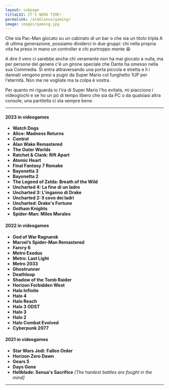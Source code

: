 ```yaml
---
layout: subpage
titleLV2: IT'S NERD TIME!
permalink: /atAGlance/gaming/
image: images/gaming.jpg
---
```


Che sia Pac-Man giocato su un cabinato di un bar o che sia un titolo tripla A di ultima generazione, possiamo dividerci in due gruppi: chi nella propria vita ha preso in mano un controller e chi purtroppo mente :laughing:

A dire il vero ci sarebbe anche chi veramente non ha mai giocato a nulla, ma per persone del genere c'è un girone speciale che Dante ha omesso nella sua Commedia.
Si entra attraversando una porta piccola e stretta e lì i dannati vengono presi a pugni da Super Mario col funghetto 1UP per l'eternità. Non me ne vogliate ma la colpa è vostra.

Per quanto mi riguarda io l'ira di Super Mario l'ho evitata, mi piacciono i videogiochi e se ho un pò di tempo libero che sia da PC o da qualsiasi altra console, una partitella ci sta sempre bene.

***
#### 2023 in videogames
* **Watch Dogs**
* **Alice: Madness Returns**
* **Control**
* **Alan Wake Remastered**
* **The Outer Worlds**
* **Ratchet & Clank: Rift Apart**
* **Atomic Heart**
* **Final Fantasy 7 Remake**
* **Bayonetta 3**
* **Bayonetta 2**
* **The Legend of Zelda: Breath of the Wild**
* **Uncharted 4: La fine di un ladro**
* **Uncharted 3: L'inganno di Drake**
* **Uncharted 2: Il covo dei ladri**
* **Uncharted: Drake's Fortune**
* **Gotham Knights**
* **Spider-Man: Miles Morales**

#### 2022 in videogames
* **God of War Ragnarok**
* **Marvel’s Spider-Man Remastered**
* **Farcry 6**
* **Metro Exodus**
* **Metro: Last Light**
* **Metro 2033**
* **Ghostrunner**
* **Deathloop**
* **Shadow of the Tomb Raider**
* **Horizon Forbidden West**
* **Halo Infinite**
* **Halo 4**
* **Halo Reach**
* **Halo 3 ODST**
* **Halo 3**
* **Halo 2**
* **Halo Combat Evolved**
* **Cyberpunk 2077**

#### 2021 in videogames
* **Star Wars Jedi: Fallen Order**
* **Horizon Zero Dawn**
* **Gears 5**
* **Days Gone**
* **Hellblade: Senua's Sacrifice**
*[The hardest battles are fought in the mind]*

***
